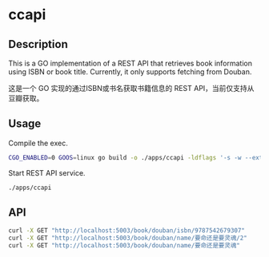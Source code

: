 # ccapi

## Description
This is a GO implementation of a REST API that retrieves book information using ISBN or book title. Currently, it only supports fetching from Douban.   

这是一个 GO 实现的通过ISBN或书名获取书籍信息的 REST API，当前仅支持从豆瓣获取。

## Usage
Compile the exec.
```bash
CGO_ENABLED=0 GOOS=linux go build -o ./apps/ccapi -ldflags '-s -w --extldflags "-static -fpic"' main.go
```
Start REST API service. 
```bash
./apps/ccapi
```

## API
```bash
curl -X GET "http://localhost:5003/book/douban/isbn/9787542679307"
curl -X GET "http://localhost:5003/book/douban/name/要命还是要灵魂/2"
curl -X GET "http://localhost:5003/book/douban/name/要命还是要灵魂"
```
